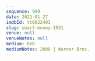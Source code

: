 ```yaml
---
sequence: 999
date: 2021-01-27
imdbId: tt0022403
slug: smart-money-1931
venue: null
venueNotes: null
medium: DVD
mediumNotes: 2008 | Warner Bros.
---
```

